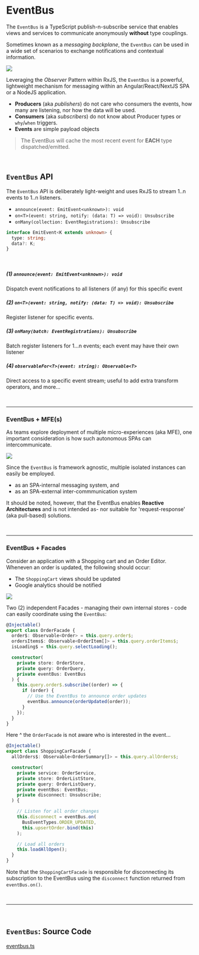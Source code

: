 # EventBus

The `EventBus` is a TypeScript publish-n-subscribe service that enables views and services to communicate anonymously **without** type couplings.

Sometimes known as a _messaging backplane_, the `EventBus` can be used in a wide set of scenarios to exchange notifications and contextual information.

[![](https://i.imgur.com/5UeHUgj.png)](https://i.imgur.com/5UeHUgj.png)

Leveraging the _Observer_ Pattern within RxJS, the `EventBus` is a powerful, lightweight mechanism for messaging within an Angular/React/NextJS SPA or a NodeJS application.

- **Producers** (aka _publishers_) do not care who consumers the events, how many are listening, nor how the data will be used.
- **Consumers** (aka _subscribers_) do not know about Producer types or `why`/`when` triggers.
- **Events** are simple payload objects

> The EventBus will cache the most recent event for **EACH** type dispatched/emitted.

<br/>

## `EventBus` API

The `EventBus` API is deliberately light-weight and uses RxJS to stream 1..n events to 1..n listeners.

- `announce(event: EmitEvent<unknown>): void`
- `on<T>(event: string, notify: (data: T) => void): Unsubscribe`
- `onMany(collection: EventRegistrations): Unsubscribe`

```ts
interface EmitEvent<K extends unknown> {
  type: string;
  data?: K;
}
```

<br/>

##### (1) `announce(event: EmitEvent<unknown>): void`

Dispatch event notifications to all listeners (if any) for this specific event

##### (2) `on<T>(event: string, notify: (data: T) => void): Unsubscribe`

Register listener for specific events.

##### (3) `onMany(batch: EventRegistrations): Unsubscribe`

Batch register listeners for 1...n events; each event may have their own listener

##### (4) `observableFor<T>(event: string): Observable<T>`

Direct access to a specific event stream; useful to add extra transform operators, and more...

<br/>

---

### EventBus + MFE(s)

As teams explore deployment of multiple micro-experiences (aka MFE), one important consideration is how such autonomous SPAs can intercommunicate.

![](https://i.imgur.com/2DteM81.png)

Since the `EventBus` is framework agnostic, multiple isolated instances can easily be employed.

- as an SPA-internal messaging system, and
- as an SPA-external inter-commmunication system

It should be noted, however, that the EventBus enables **Reactive Architectures** and is not intended as- nor suitable for 'request-response' (aka pull-based) solutions.

<br/>

---

### EventBus + Facades

Consider an application with a Shopping cart and an Order Editor. Wheneven an
order is updated, the following should occur:

- The `ShoppingCart` views should be updated
- Google analytics should be notified

[![](https://i.imgur.com/AMMsRqs.png)](https://i.imgur.com/AMMsRqs.png)

Two (2) independent Facades - managing their own internal stores - code can easily coordinate using the `EventBus`:

```ts
@Injectable()
export class OrderFacade {
  order$: Observable<Order> = this.query.order$;
  ordersItems$: Observable<OrderItem[]> = this.query.orderItems$;
  isLoading$ = this.query.selectLoading();

  constructor(
    private store: OrderStore,
    private query: OrderQuery,
    private eventBus: EventBus
  ) {
    this.query.order$.subscribe((order) => {
      if (order) {
        // Use the EventBus to announce order updates
        eventBus.announce(orderUpdated(order));
      }
    });
  }
}
```

Here ^ the `OrderFacade` is not aware who is interested in the event...

```ts
@Injectable()
export class ShoppingCarFacade {
  allOrders$: Observable<OrderSummary[]> = this.query.allOrders$;

  constructor(
    private service: OrderService,
    private store: OrderListStore,
    private query: OrderListQuery,
    private eventBus: EventBus;
    private disconnect: Unsubscribe;
  ) {

    // Listen for all order changes
    this.disconnect = eventBus.on(
      BusEventTypes.ORDER_UPDATED,
      this.upsertOrder.bind(this)
    );

    // Load all orders
    this.loadAllOpen();
  }
}
```

Note that the `ShoppingCartFacade` is responsible for disconnecting its subscription to the EventBus using the `disconnect` function returned from `eventBus.on()`.

<br/>

---

<br/>

## `EventBus`: Source Code

[eventbus.ts](./eventbus.ts)

